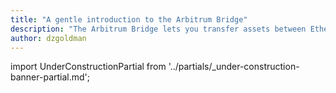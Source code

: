 ```yaml
---
title: "A gentle introduction to the Arbitrum Bridge"
description: "The Arbitrum Bridge lets you transfer assets between Ethereum L1 and Arbitrum L2. This guide introduces you to the Arbitrum suite of products and explains how the Arbitrum Bridge relates to each of them."
author: dzgoldman
---
```


import UnderConstructionPartial from '../partials/_under-construction-banner-partial.md'; 

<UnderConstructionPartial />


<!-- todo: build bridge-specific gentle intro, and reuse content from the OG gentle intro whenever possible 

import GentleIntroPartial from '../partials/_gentle-intro-partial.md';

<GentleIntroPartial />

-->